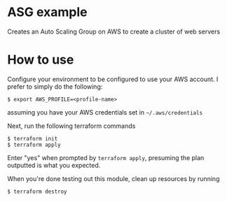 # ASG example
Creates an Auto Scaling Group on AWS to create a cluster of web servers


# How to use
Configure your environment to be configured to use your AWS account. I prefer to simply do the following:
```shell script
$ export AWS_PROFILE=<profile-name>
```

assuming you have your AWS credentials set in `~/.aws/credentials`

Next, run the following terraform commands
```shell script
$ terraform init
$ terraform apply
```

Enter "yes" when prompted by `terraform apply`, presuming the plan outputted is what you expected.

When you're done testing out this module, clean up resources by running

```shell script
$ terraform destroy
```
